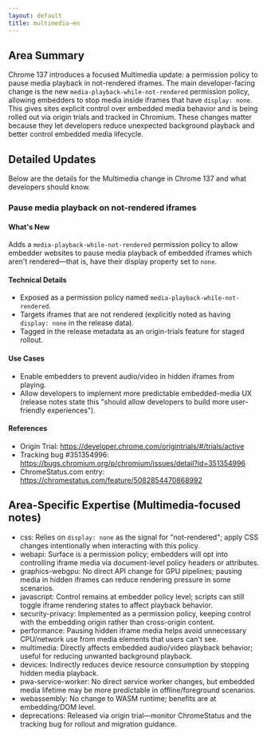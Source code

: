 ```yaml
---
layout: default
title: multimedia-en
---
```


## Area Summary

Chrome 137 introduces a focused Multimedia update: a permission policy to pause media playback in not-rendered iframes. The main developer-facing change is the new `media-playback-while-not-rendered` permission policy, allowing embedders to stop media inside iframes that have `display: none`. This gives sites explicit control over embedded media behavior and is being rolled out via origin trials and tracked in Chromium. These changes matter because they let developers reduce unexpected background playback and better control embedded media lifecycle.

## Detailed Updates

Below are the details for the Multimedia change in Chrome 137 and what developers should know.

### Pause media playback on not-rendered iframes

#### What's New
Adds a `media-playback-while-not-rendered` permission policy to allow embedder websites to pause media playback of embedded iframes which aren't rendered—that is, have their display property set to `none`. 

#### Technical Details
- Exposed as a permission policy named `media-playback-while-not-rendered`.
- Targets iframes that are not rendered (explicitly noted as having `display: none` in the release data).
- Tagged in the release metadata as an origin-trials feature for staged rollout.

#### Use Cases
- Enable embedders to prevent audio/video in hidden iframes from playing.
- Allow developers to implement more predictable embedded-media UX (release notes state this "should allow developers to build more user-friendly experiences").

#### References
- Origin Trial: https://developer.chrome.com/origintrials/#/trials/active
- Tracking bug #351354996: https://bugs.chromium.org/p/chromium/issues/detail?id=351354996
- ChromeStatus.com entry: https://chromestatus.com/feature/5082854470868992

## Area-Specific Expertise (Multimedia-focused notes)

- css: Relies on `display: none` as the signal for "not-rendered"; apply CSS changes intentionally when interacting with this policy.
- webapi: Surface is a permission policy; embedders will opt into controlling iframe media via document-level policy headers or attributes.
- graphics-webgpu: No direct API change for GPU pipelines; pausing media in hidden iframes can reduce rendering pressure in some scenarios.
- javascript: Control remains at embedder policy level; scripts can still toggle iframe rendering states to affect playback behavior.
- security-privacy: Implemented as a permission policy, keeping control with the embedding origin rather than cross-origin content.
- performance: Pausing hidden iframe media helps avoid unnecessary CPU/network use from media elements that users can't see.
- multimedia: Directly affects embedded audio/video playback behavior; useful for reducing unwanted background playback.
- devices: Indirectly reduces device resource consumption by stopping hidden media playback.
- pwa-service-worker: No direct service worker changes, but embedded media lifetime may be more predictable in offline/foreground scenarios.
- webassembly: No change to WASM runtime; benefits are at embedding/DOM level.
- deprecations: Released via origin trial—monitor ChromeStatus and the tracking bug for rollout and migration guidance.
